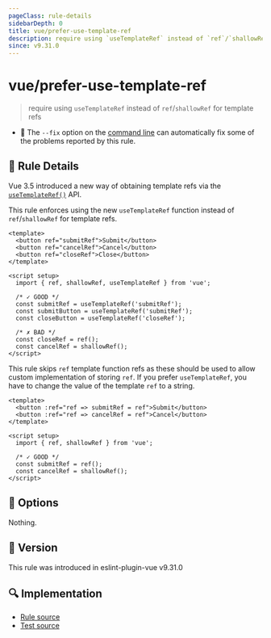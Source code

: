 ```yaml
---
pageClass: rule-details
sidebarDepth: 0
title: vue/prefer-use-template-ref
description: require using `useTemplateRef` instead of `ref`/`shallowRef` for template refs
since: v9.31.0
---
```


# vue/prefer-use-template-ref

> require using `useTemplateRef` instead of `ref`/`shallowRef` for template refs

- :wrench: The `--fix` option on the [command line](https://eslint.org/docs/user-guide/command-line-interface#fixing-problems) can automatically fix some of the problems reported by this rule.

## :book: Rule Details

Vue 3.5 introduced a new way of obtaining template refs via
the [`useTemplateRef()`](https://vuejs.org/guide/essentials/template-refs.html#accessing-the-refs) API.

This rule enforces using the new `useTemplateRef` function instead of `ref`/`shallowRef` for template refs.

<eslint-code-block fix :rules="{'vue/prefer-use-template-ref': ['error']}">

```vue
<template>
  <button ref="submitRef">Submit</button>
  <button ref="cancelRef">Cancel</button>
  <button ref="closeRef">Close</button>
</template>

<script setup>
  import { ref, shallowRef, useTemplateRef } from 'vue';

  /* ✓ GOOD */
  const submitRef = useTemplateRef('submitRef');
  const submitButton = useTemplateRef('submitRef');
  const closeButton = useTemplateRef('closeRef');

  /* ✗ BAD */
  const closeRef = ref();
  const cancelRef = shallowRef();
</script>
```

</eslint-code-block>

This rule skips `ref` template function refs as these should be used to allow custom implementation of storing `ref`. If you prefer
`useTemplateRef`, you have to change the value of the template `ref` to a string.

<eslint-code-block fix :rules="{'vue/prefer-use-template-ref': ['error']}">

```vue
<template>
  <button :ref="ref => submitRef = ref">Submit</button>
  <button :ref="ref => cancelRef = ref">Cancel</button>
</template>

<script setup>
  import { ref, shallowRef } from 'vue';
  
  /* ✓ GOOD */
  const submitRef = ref();
  const cancelRef = shallowRef();
</script>
```

</eslint-code-block>

## :wrench: Options

Nothing.

## :rocket: Version

This rule was introduced in eslint-plugin-vue v9.31.0

## :mag: Implementation

- [Rule source](https://github.com/vuejs/eslint-plugin-vue/blob/master/lib/rules/prefer-use-template-ref.js)
- [Test source](https://github.com/vuejs/eslint-plugin-vue/blob/master/tests/lib/rules/prefer-use-template-ref.js)
